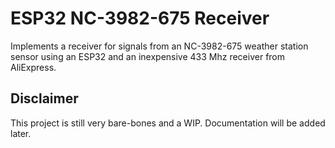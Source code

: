 # ESP32 NC-3982-675 Receiver
Implements a receiver for signals from an NC-3982-675 weather station sensor using an ESP32 and an inexpensive 433 Mhz receiver from AliExpress.

## Disclaimer
This project is still very bare-bones and a WIP.
Documentation will be added later.
